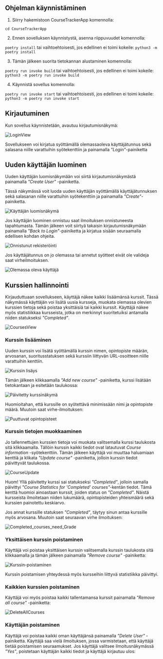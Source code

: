 ## Ohjelman käynnistäminen

1. Siirry hakemistoon CourseTrackerApp komennolla:

```cd CourseTrackerApp```

2. Ennen sovelluksen käynnistystä, asenna riippuvuudet komennolla:

```poetry install``` tai vaihtoehtoisesti, jos edellinen ei toimi kokeile: ```python3 -m poetry install```

3. Tämän jälkeen suorita tietokannan alustaminen komennolla:

```poetry run invoke build``` tai vaihtoehtoisesti, jos edellinen ei toimi kokeile: ```python3 -m poetry run invoke build```

4. Käynnistä sovellus komennolla:

```poetry run invoke start``` tai vaihtoehtoisesti, jos edellinen ei toimi kokeile: ```python3 -m poetry run invoke start```

## Kirjautuminen

Kun sovellus käynnistetään, avautuu kirjautumisnäkymä:

![LoginView](https://user-images.githubusercontent.com/55188494/117688190-d6285b80-b1b8-11eb-83c7-7510977b6066.png)

Sovellukseen voi kirjatua syöttämällä olemassaoleva käyttäjätunnus sekä salasana niille varattuihin syötekenttiin ja painamalla _"Login"_-painiketta

## Uuden käyttäjän luominen

Uuden käyttäjän luomisnäkymään voi siirtä kirjautumisnäkymästä painamalla _"Create User"_ -painiketta.

Tässä näkymässä voit luoda uuden käyttäjän syöttämällä käyttäjätunnuksen sekä salasanan niille varattuihin syötekenttiin ja painamalla _"Create"_-painiketta.

![Käyttäjän luomisnäkymä](https://user-images.githubusercontent.com/55188494/116752122-54407180-aa05-11eb-8cb0-3a71f438f9cf.png)

Jos käyttäjän luominen onnistuu saat ilmoituksen onnistuneesta tapahtumasta. Tämän jälkeen voit siirtyä takaisin kirjautumisnäkymään painamalla _"Back to Login"_-painiketta ja kirjatua sisään seuraamalla edellisen kohdan ohjeita.

![Onnistunut rekisteröinti](https://user-images.githubusercontent.com/55188494/116752193-74703080-aa05-11eb-8bf6-bb6a80ba3ba5.png)

Jos käyttäjätunnus on jo olemassa tai annetut syötteet eivät ole valideja saat virheilmoituksen.

![Olemassa oleva käyttäjä](https://user-images.githubusercontent.com/55188494/116752233-8baf1e00-aa05-11eb-831c-0cd724b6c16a.png)

## Kurssien hallinnointi

Kirjauduttuaan sovellukseen, käyttäjä näkee kaikki lisäämänsä kurssit. Tässä näkymässä käyttäjän voi lisätä uusia kursseja, muokata olemassa olevien kurssien tietoja sekä poistaa yksittäisiä tai kaikki kurssit. Käyttäjä näkee myös statistiikkaa kursseista, jotka on merkinnyt suoritetuiksi antamalla niiden statukseksi _"Completed"_.

![CoursesView](https://user-images.githubusercontent.com/55188494/117687973-a11c0900-b1b8-11eb-9ece-c02f03c5d978.png)

### Kurssin lisääminen

Uuden kurssin voi lisätä syöttämällä kurssin nimen, opintopiste määrän, arvosanan, suoritusstatuksen sekä kurssiin liittyvän URL-osoitteen niille varattuihin kenttiin. 

![Kurssin lisäys](https://user-images.githubusercontent.com/55188494/117688528-230c3200-b1b9-11eb-8b38-483f1dc7cadb.png)

Tämän jälkeen klikkaamalla _"Add new course"_ -painiketta, kurssi lisätään tietokantaan ja esitetään taulukossa:

![Päivitetty kurssinäkymä](https://user-images.githubusercontent.com/55188494/117688651-433bf100-b1b9-11eb-9f57-785703648517.png)

Huomioitahan, että kurssille on syötettävä minimissään nimi ja opintopiste määrä. Muutoin saat virhe-ilmoituksen:

![Puuttuvat opintopisteet](https://user-images.githubusercontent.com/55188494/116752760-522ae280-aa06-11eb-8c21-e4dbc0a0da0e.png)

### Kurssin tietojen muokkaaminen

Jo tallennettujen kurssien tietoja voi muokata valitsemalla kurssi taulukosta sitä klikkaamalla. Tällöin kurssin kaikki tiedot ovat latautuvat _Course information_ -syötekenttiin. Tämän jälkeen käyttäjä voi muuttaa haluamiaan kenttiä ja klikata _"Update course"_ -painiketta, jolloin kurssin tiedot päivittyvät taulukossa. 

![CourseUpdate](https://user-images.githubusercontent.com/55188494/117689354-f1e03180-b1b9-11eb-860b-736242ff0d77.gif)

Huom! Yllä päivitetty kurssi sai statukseksi _"Completed"_, jolloin samalla päivittyi _"Course Statistics for 'Completed' courses"_-kentän tiedot. Tämä kenttä huomioi ainoastaan kurssit, joiden status on _"Completed"_. Näistä kursseista ilmoitetaan niiden lukumäärä, opintopisteiden yhteismäärä sekä kurssien painotettu keskiarvo. 

Jos annat kurssille statuksen _"Completed"_, täytyy sinun antaa kurssille myös arvosana. Muutoin saat seuraavan virhe ilmoituksen:

![Completed_courses_need_Grade](https://user-images.githubusercontent.com/55188494/116788192-92db3800-aaa8-11eb-9cce-53bbb2369781.png)

### Yksittäisen kurssin poistaminen

Käyttäjä voi poistaa yksittäisen kurssin valitsemalla kurssin taulukosta sitä klikkaamalla ja tämän jälkeen painamalla _"Remove course"_ -painiketta: 

![Kurssin-poistaminen](https://user-images.githubusercontent.com/55188494/117690401-1b4d8d00-b1bb-11eb-9ac5-54198e35f499.gif)

Kurssin poistamisen yhteydessä myös kursseihin liittyvä statistiikka päivittyi. 

### Kaikkien kurssien poistaminen 

Käyttäjä voi myös poistaa kaikki tallentamansa kurssit painamalla _"Remove all course"_ -painiketta: 

![DeleteAllCourses](https://user-images.githubusercontent.com/55188494/117691113-d4ac6280-b1bb-11eb-80c1-5f8805cf01d3.gif)

### Käyttäjän poistaminen

Käyttäjä voi poistaa kaikki oman käyttäjänsä painamalla _"Delete User"_ -painiketta. Käyttäjä saa vielä ilmoituksen, jossa varmistetaan, että käyttäjä tietää poistamisen seuraamukset. Jos käyttäjä valitsee ilmoitusnäkymässä _"Yes"_, poistetaan käyttäjän kaikki tiedot ja käyttäjä kirjautuu ulos:


